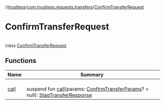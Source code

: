 //[trustless](../../../index.md)/[com.trustless.requests.transfers](../index.md)/[ConfirmTransferRequest](index.md)

# ConfirmTransferRequest

\
class [ConfirmTransferRequest](index.md)

## Functions

| Name | Summary |
|---|---|
| [call](call.md) | <br>suspend fun [call](call.md)(params: [ConfirmTransferParams](../-confirm-transfer-params/index.md)? = null): [StaqTransferResponse](../-staq-transfer-response/index.md) |
